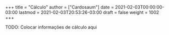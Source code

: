 +++
title = "Cálculo"
author = ["Cardosaum"]
date = 2021-02-03T00:00:00-03:00
lastmod = 2021-02-03T20:53:26-03:00
draft = false
weight = 1002
+++

TODO: Colocar informações de cálculo aqui
